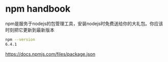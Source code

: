 # npm handbook
npm是服务于nodejs的包管理工具，安装nodejs时免费送给你的大礼包。你应该时刻把它更新到最新版本
``` bash
npm --version
6.4.1
```
https://docs.npmjs.com/files/package.json
